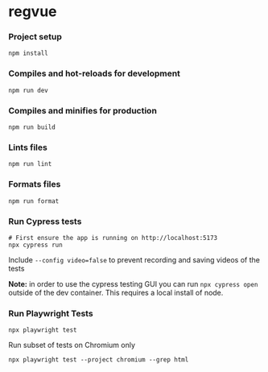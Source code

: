 # regvue

### Project setup

```
npm install
```

### Compiles and hot-reloads for development

```
npm run dev
```

### Compiles and minifies for production

```
npm run build
```

### Lints files

```
npm run lint
```

### Formats files

```
npm run format
```

### Run Cypress tests

```
# First ensure the app is running on http://localhost:5173
npx cypress run
```

Include `--config video=false` to prevent recording and saving videos of the tests

**Note:** in order to use the cypress testing GUI you can run `npx cypress open` outside of the dev container. This requires a local install of node.

### Run Playwright Tests

```
npx playwright test
```

Run subset of tests on Chromium only

```
npx playwright test --project chromium --grep html
```

